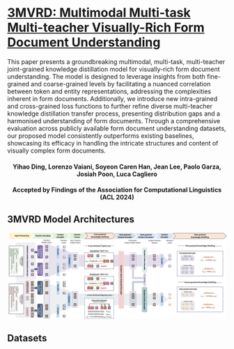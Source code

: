 # [3MVRD: Multimodal Multi-task Multi-teacher Visually-Rich Form Document Understanding](https://arxiv.org/abs/2402.17983)
This paper presents a groundbreaking multimodal, multi-task, multi-teacher joint-grained knowledge distillation model for visually-rich form document understanding. The model is designed to leverage insights from both fine-grained and coarse-grained levels by facilitating a nuanced correlation between token and entity representations, addressing the complexities inherent in form documents. Additionally, we introduce new intra-grained and cross-grained loss functions to further refine diverse multi-teacher knowledge distillation transfer process, presenting distribution gaps and a harmonised understanding of form documents. Through a comprehensive evaluation across publicly available form document understanding datasets, our proposed model consistently outperforms existing baselines, showcasing its efficacy in handling the intricate structures and content of visually complex form documents. 

#### <div align="center"> Yihao Ding, Lorenzo Vaiani, Soyeon Caren Han, Jean Lee, Paolo Garza, Josiah Poon, Luca Cagliero </div>
#### <div align="center"> Accepted by Findings of the Association for Computational Linguistics (ACL 2024) </div>
## 3MVRD Model Architectures
<p align="center"><img src="figures/mmm_architecture.png" width="750" /></p>

## Datasets

## 

